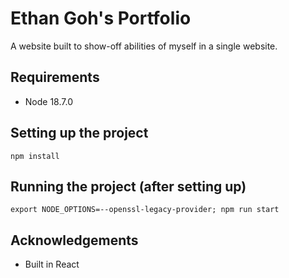 # Ethan Goh's Portfolio
A website built to show-off abilities of myself in a single website.


## Requirements
- Node 18.7.0

## Setting up the project
`npm install`
## Running the project (after setting up)
`export NODE_OPTIONS=--openssl-legacy-provider; npm run start`

## Acknowledgements
* Built in React
